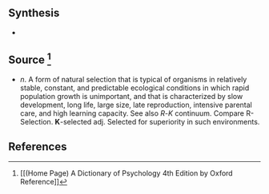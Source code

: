 ## Synthesis
- 
## Source [^1]
- $n$. A form of natural selection that is typical of organisms in relatively stable, constant, and predictable ecological conditions in which rapid population growth is unimportant, and that is characterized by slow development, long life, large size, late reproduction, intensive parental care, and high learning capacity. See also $R\text{-}K$ continuum. Compare R-Selection. $\boldsymbol{K}$-selected adj. Selected for superiority in such environments.
## References

[^1]: [[(Home Page) A Dictionary of Psychology 4th Edition by Oxford Reference]]